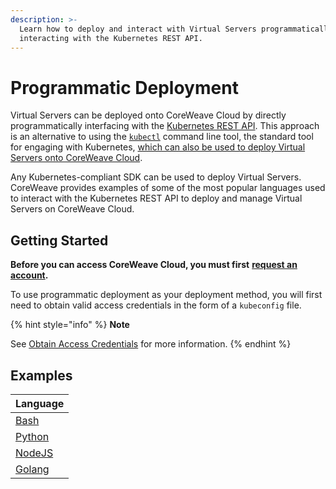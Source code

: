 ```yaml
---
description: >-
  Learn how to deploy and interact with Virtual Servers programmatically
  interacting with the Kubernetes REST API.
---
```


# Programmatic Deployment

Virtual Servers can be deployed onto CoreWeave Cloud by directly programmatically interfacing with the [Kubernetes REST API](https://kubernetes.io/docs/concepts/overview/kubernetes-api/). This approach is an alternative to using the [`kubectl`](https://kubernetes.io/docs/reference/kubectl/) command line tool, the standard tool for engaging with Kubernetes, [which can also be used to deploy Virtual Servers onto CoreWeave Cloud](../../../docs/virtual-servers/deployment-methods/kubectl.md).

Any Kubernetes-compliant SDK can be used to deploy Virtual Servers. CoreWeave provides examples of some of the most popular languages used to interact with the Kubernetes REST API to deploy and manage Virtual Servers on CoreWeave Cloud.

## Getting Started

**Before you can access CoreWeave Cloud, you must first** [**request an account**](https://cloud.coreweave.com/request-account)**.**

To use programmatic deployment as your deployment method, you will first need to obtain valid access credentials in the form of a `kubeconfig` file.

{% hint style="info" %}
**Note**

See [Obtain Access Credentials](../../../coreweave-kubernetes/getting-started.md#obtain-access-credentials) for more information.
{% endhint %}

## Examples

| Language                                                                          |
| --------------------------------------------------------------------------------- |
| [Bash](../../../docs/virtual-servers/deployment-methods/programmatically/bash.md) |
| [Python](python.md)                                                               |
| [NodeJS](nodejs.md)                                                               |
| [Golang](golang.md)                                                               |
